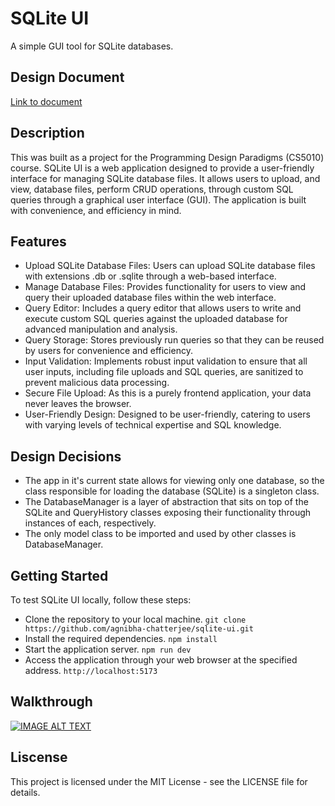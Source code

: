 # SQLite UI

A simple GUI tool for SQLite databases.

## Design Document

[Link to document](https://docs.google.com/document/d/1RKbaiCt2x4ijkt0R4R44YsqSmyY2WY0hJYDRh6K7rKI/edit?usp=sharing)

## Description

This was built as a project for the Programming Design Paradigms (CS5010) course.
SQLite UI is a web application designed to provide a user-friendly interface for managing SQLite database files. It allows users to upload, and view, database files, perform CRUD operations, through custom SQL queries through a graphical user interface (GUI). The application is built with convenience, and efficiency in mind.

## Features

- Upload SQLite Database Files: Users can upload SQLite database files with extensions .db or .sqlite through a web-based interface.
- Manage Database Files: Provides functionality for users to view and query their uploaded database files within the web interface.
- Query Editor: Includes a query editor that allows users to write and execute custom SQL queries against the uploaded database for advanced manipulation and analysis.
- Query Storage: Stores previously run queries so that they can be reused by users for convenience and efficiency.
- Input Validation: Implements robust input validation to ensure that all user inputs, including file uploads and SQL queries, are sanitized to prevent malicious data processing.
- Secure File Upload: As this is a purely frontend application, your data never leaves the browser.
- User-Friendly Design: Designed to be user-friendly, catering to users with varying levels of technical expertise and SQL knowledge.

## Design Decisions

- The app in it's current state allows for viewing only one database, so the class responsible for loading the database (SQLite) is a singleton class.
- The DatabaseManager is a layer of abstraction that sits on top of the SQLite and QueryHistory classes exposing their functionality through instances of each, respectively.
- The only model class to be imported and used by other classes is DatabaseManager.

## Getting Started

To test SQLite UI locally, follow these steps:

- Clone the repository to your local machine.
  `git clone https://github.com/agnibha-chatterjee/sqlite-ui.git`
- Install the required dependencies.
  `npm install`
- Start the application server.
  `npm run dev`
- Access the application through your web browser at the specified address.
  `http://localhost:5173`

## Walkthrough

[![IMAGE ALT TEXT](http://img.youtube.com/vi/Ron_kGmS3Go/0.jpg)](http://www.youtube.com/watch?v=Ron_kGmS3Go 'SQLite UI')

## Liscense

This project is licensed under the MIT License - see the LICENSE file for details.
